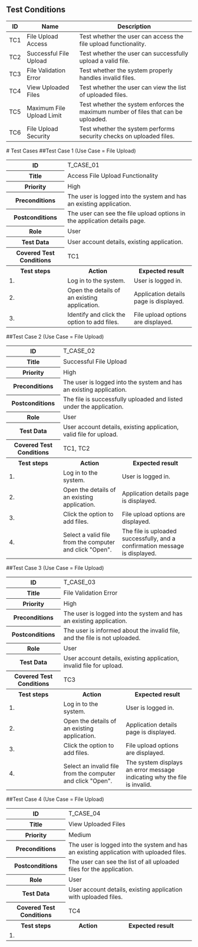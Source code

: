 

## Test Conditions

<table>
    <thead>
        <tr>
            <th>ID</th>
            <th>Name</th>
            <th>Description</th>
        </tr>
    </thead>
    <tbody>
        <tr>
            <td>TC1</td>
            <td>File Upload Access</td>
            <td>Test whether the user can access the file upload functionality.</td>
        </tr>
        <tr>
            <td>TC2</td>
            <td>Successful File Upload</td>
            <td>Test whether the user can successfully upload a valid file.</td>
        </tr>
        <tr>
            <td>TC3</td>
            <td>File Validation Error</td>
            <td>Test whether the system properly handles invalid files.</td>
        </tr>
        <tr>
            <td>TC4</td>
            <td>View Uploaded Files</td>
            <td>Test whether the user can view the list of uploaded files.</td>
        </tr>
        <tr>
            <td>TC5</td>
            <td>Maximum File Upload Limit</td>
            <td>Test whether the system enforces the maximum number of files that can be uploaded.</td>
        </tr>
        <tr>
            <td>TC6</td>
            <td>File Upload Security</td>
            <td>Test whether the system performs security checks on uploaded files.</td>
        </tr>
    </tbody>
</table>
# Test Cases
##Test Case 1 (Use Case = File Upload)
<table>
    <tr>
        <th>ID</th>
        <td colspan="2">T_CASE_01</td>
    </tr>
    <tr>
        <th>Title</th>
        <td colspan="2">Access File Upload Functionality</td>
    </tr>
    <tr>
        <th>Priority</th>
        <td colspan="2">High</td>
    </tr>
    <tr>
        <th>Preconditions</th>
        <td colspan="2">The user is logged into the system and has an existing application.</td>
    </tr>
    <tr>
        <th>Postconditions</th>
        <td colspan="2">The user can see the file upload options in the application details page.</td>
    </tr>
    <tr>
        <th>Role</th>
        <td colspan="2">User</td>
    </tr>
    <tr>
        <th>Test Data</th>
        <td colspan="2">User account details, existing application.</td>
    </tr>
    <tr>
        <th>Covered Test Conditions</th>
        <td colspan="2">TC1</td>
    </tr>
    <tr>
        <th>Test steps</th>
        <th>Action</th>
        <th>Expected result</th>
    </tr>
    <tr>
        <td>1.</td>
        <td>Log in to the system.</td>
        <td>User is logged in.</td>
    </tr>
    <tr>
        <td>2.</td>
        <td>Open the details of an existing application.</td>
        <td>Application details page is displayed.</td>
    </tr>
    <tr>
        <td>3.</td>
        <td>Identify and click the option to add files.</td>
        <td>File upload options are displayed.</td>
    </tr>
</table>
##Test Case 2 (Use Case = File Upload)
<table>
    <tr>
        <th>ID</th>
        <td colspan="2">T_CASE_02</td>
    </tr>
    <tr>
        <th>Title</th>
        <td colspan="2">Successful File Upload</td>
    </tr>
    <tr>
        <th>Priority</th>
        <td colspan="2">High</td>
    </tr>
    <tr>
        <th>Preconditions</th>
        <td colspan="2">The user is logged into the system and has an existing application.</td>
    </tr>
    <tr>
        <th>Postconditions</th>
        <td colspan="2">The file is successfully uploaded and listed under the application.</td>
    </tr>
    <tr>
        <th>Role</th>
        <td colspan="2">User</td>
    </tr>
    <tr>
        <th>Test Data</th>
        <td colspan="2">User account details, existing application, valid file for upload.</td>
    </tr>
    <tr>
        <th>Covered Test Conditions</th>
        <td colspan="2">TC1, TC2</td>
    </tr>
    <tr>
        <th>Test steps</th>
        <th>Action</th>
        <th>Expected result</th>
    </tr>
    <tr>
        <td>1.</td>
        <td>Log in to the system.</td>
        <td>User is logged in.</td>
    </tr>
    <tr>
        <td>2.</td>
        <td>Open the details of an existing application.</td>
        <td>Application details page is displayed.</td>
    </tr>
    <tr>
        <td>3.</td>
        <td>Click the option to add files.</td>
        <td>File upload options are displayed.</td>
    </tr>
    <tr>
        <td>4.</td>
        <td>Select a valid file from the computer and click "Open".</td>
        <td>The file is uploaded successfully, and a confirmation message is displayed.</td>
    </tr>
</table>
##Test Case 3 (Use Case = File Upload)
<table>
    <tr>
        <th>ID</th>
        <td colspan="2">T_CASE_03</td>
    </tr>
    <tr>
        <th>Title</th>
        <td colspan="2">File Validation Error</td>
    </tr>
    <tr>
        <th>Priority</th>
        <td colspan="2">High</td>
    </tr>
    <tr>
        <th>Preconditions</th>
        <td colspan="2">The user is logged into the system and has an existing application.</td>
    </tr>
    <tr>
        <th>Postconditions</th>
        <td colspan="2">The user is informed about the invalid file, and the file is not uploaded.</td>
    </tr>
    <tr>
        <th>Role</th>
        <td colspan="2">User</td>
    </tr>
    <tr>
        <th>Test Data</th>
        <td colspan="2">User account details, existing application, invalid file for upload.</td>
    </tr>
    <tr>
        <th>Covered Test Conditions</th>
        <td colspan="2">TC3</td>
    </tr>
    <tr>
        <th>Test steps</th>
        <th>Action</th>
        <th>Expected result</th>
    </tr>
    <tr>
        <td>1.</td>
        <td>Log in to the system.</td>
        <td>User is logged in.</td>
    </tr>
    <tr>
        <td>2.</td>
        <td>Open the details of an existing application.</td>
        <td>Application details page is displayed.</td>
    </tr>
    <tr>
        <td>3.</td>
        <td>Click the option to add files.</td>
        <td>File upload options are displayed.</td>
    </tr>
    <tr>
        <td>4.</td>
        <td>Select an invalid file from the computer and click "Open".</td>
        <td>The system displays an error message indicating why the file is invalid.</td>
    </tr>
</table>
##Test Case 4 (Use Case = File Upload)
<table>
    <tr>
        <th>ID</th>
        <td colspan="2">T_CASE_04</td>
    </tr>
    <tr>
        <th>Title</th>
        <td colspan="2">View Uploaded Files</td>
    </tr>
    <tr>
        <th>Priority</th>
        <td colspan="2">Medium</td>
    </tr>
    <tr>
        <th>Preconditions</th>
        <td colspan="2">The user is logged into the system and has an existing application with uploaded files.</td>
    </tr>
    <tr>
        <th>Postconditions</th>
        <td colspan="2">The user can see the list of all uploaded files for the application.</td>
    </tr>
    <tr>
        <th>Role</th>
        <td colspan="2">User</td>
    </tr>
    <tr>
        <th>Test Data</th>
        <td colspan="2">User account details, existing application with uploaded files.</td>
    </tr>
    <tr>
        <th>Covered Test Conditions</th>
        <td colspan="2">TC4</td>
    </tr>
    <tr>
        <th>Test steps</th>
        <th>Action</th>
        <th>Expected result</th>
    </tr>
    <tr>
        <td>1.</





